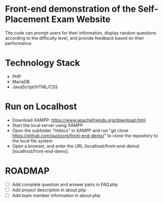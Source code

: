 # Front-end demonstration of the Self-Placement Exam Website
The code can prompt users for their information, display random questions according to the difficulty level, and provide feedback based on their performance.

# Technology Stack
* PHP
* MariaDB
* JavaScript/HTML/CSS

# Run on Localhost
* Download XAMPP: https://www.apachefriends.org/download.html
* Start the local server using XAMPP
* Open the subfolder "htdocs" in XAMPP and run "git clone https://github.com/quizcore/front-end-demo/" to clone the repository to the local file system
* Open a browser, and enter the URL (localhost/front-end-demo)[localhost/front-end-demo].

# ROADMAP
* [ ] Add complete question and answer pairs in FAQ.php
* [ ] Add project description in about.php
* [ ] Add team member information in about.php

